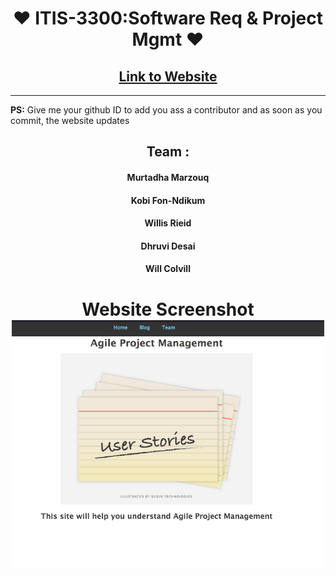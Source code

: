 <h1 align="center"> <b> ❤️ ITIS-3300:Software Req & Project Mgmt ❤️ </b></h1>
<h2 align="center" > <a href="https://murtadham.github.io/ITIS-3300/index.html">Link to Website 
</a> </h2>


 ----



<a align="center" href="https://murtadham.github.io/ITIS-3300/index.html"   >
</a>

<p><b>PS:</b> Give me your github ID to add you ass a contributor and as soon as you commit, the website updates</p>



  <h2 align="center" >Team :</h2>

<h4 align="center">
Murtadha Marzouq
</h4>
<h4 align="center">
 Kobi Fon-Ndikum 
</h4><h4 align="center">Willis Rieid</h4><h4 align="center">
                     Dhruvi Desai  
</h4>
<h4 align="center">
                     Will Colvill 
                    </h4>

          




 <h1 align="center">Website Screenshot
 
<br>
  <img src="https://github.com/MurtadhaM/ITIS-3300/raw/main/screenshot.png" width="500"/> </h1>

